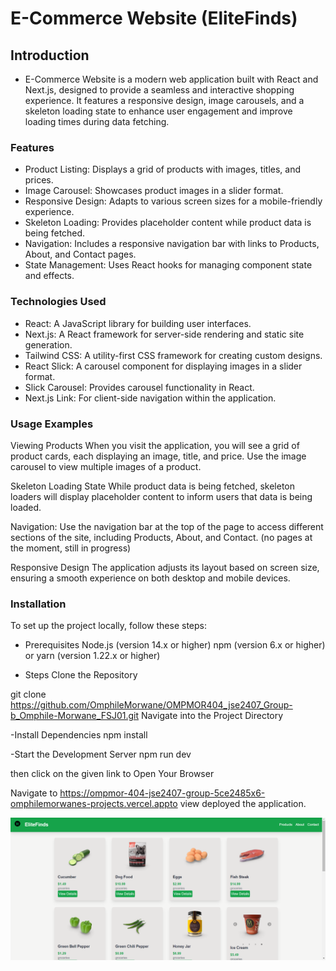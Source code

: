 # E-Commerce Website (EliteFinds)

## Introduction

- E-Commerce Website is a modern web application built with React and Next.js, designed to provide a seamless and interactive shopping experience. It features a responsive design, image carousels, and a skeleton loading state to enhance user engagement and improve loading times during data fetching.

### Features
- Product Listing: Displays a grid of products with images, titles, and prices.
- Image Carousel: Showcases product images in a slider format.
- Responsive Design: Adapts to various screen sizes for a mobile-friendly experience.
- Skeleton Loading: Provides placeholder content while product data is being fetched.
- Navigation: Includes a responsive navigation bar with links to Products, About, and Contact pages.
- State Management: Uses React hooks for managing component state and effects.

### Technologies Used
- React: A JavaScript library for building user interfaces.
- Next.js: A React framework for server-side rendering and static site generation.
- Tailwind CSS: A utility-first CSS framework for creating custom designs.
- React Slick: A carousel component for displaying images in a slider format.
- Slick Carousel: Provides carousel functionality in React.
- Next.js Link: For client-side navigation within the application.

### Usage Examples
Viewing Products When you visit the application, you will see a grid of product cards, each displaying an image, title, and price. Use the image carousel to view multiple images of a product.

Skeleton Loading State While product data is being fetched, skeleton loaders will display placeholder content to inform users that data is being loaded.

Navigation: Use the navigation bar at the top of the page to access different sections of the site, including Products, About, and Contact. (no pages at the moment, still in progress)

Responsive Design The application adjusts its layout based on screen size, ensuring a smooth experience on both desktop and mobile devices.

### Installation
To set up the project locally, follow these steps:

- Prerequisites
Node.js (version 14.x or higher)
npm (version 6.x or higher) or yarn (version 1.22.x or higher)

- Steps
Clone the Repository


git clone https://github.com/OmphileMorwane/OMPMOR404_jse2407_Group-b_Omphile-Morwane_FSJ01.git
Navigate into the Project Directory

-Install Dependencies
npm install

-Start the Development Server
npm run dev 

then click on the given link to Open Your Browser

Navigate to https://ompmor-404-jse2407-group-5ce2485x6-omphilemorwanes-projects.vercel.appto view deployed the application.



![Screenshot](/public/images/Screenshot1.png)
